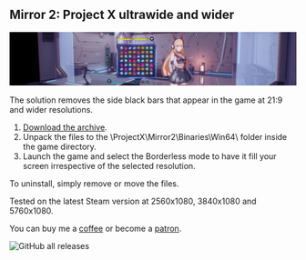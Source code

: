## Mirror 2: Project X ultrawide and wider
![](preview.jpg)

The solution removes the side black bars that appear in the game at 21:9 and wider resolutions.

1. [Download the archive](/../../releases).
2. Unpack the files to the \ProjectX\Mirror2\Binaries\Win64\ folder inside the game directory.
3. Launch the game and select the Borderless mode to have it fill your screen irrespective of the selected resolution.

To uninstall, simply remove or move the files.

Tested on the latest Steam version at 2560x1080, 3840x1080 and 5760x1080.

You can buy me a [coffee](https://ko-fi.com/rozziroxx) or become a [patron](https://www.patreon.com/rozzi).

![GitHub all releases](https://img.shields.io/github/downloads/RoseTheFlower/Mirror2Ultrawide/total?style=flat-square)
